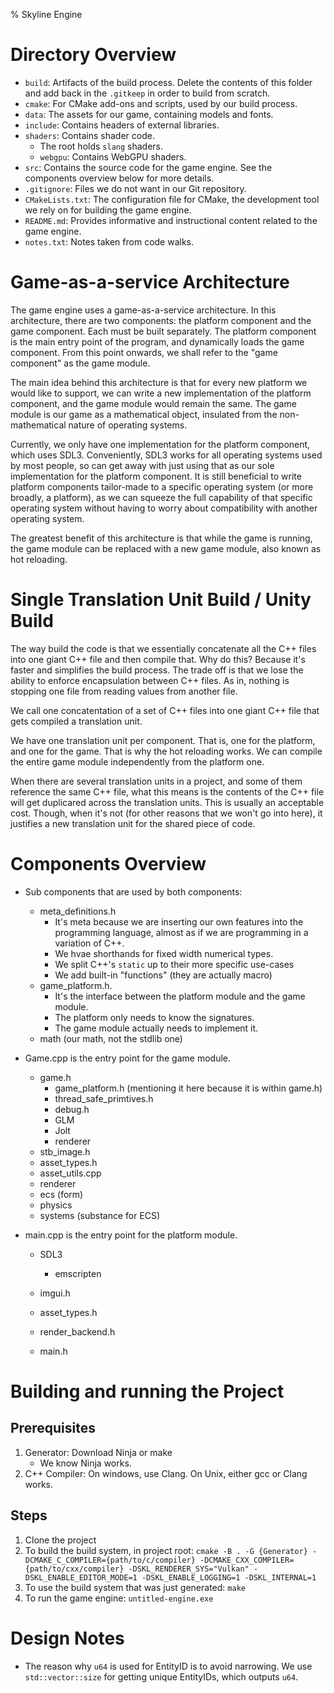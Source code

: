 % Skyline Engine

# Directory Overview

- `build`: Artifacts of the build process. Delete the contents of this folder and add back in the `.gitkeep` in order to build from scratch.
- `cmake`: For CMake add-ons and scripts, used by our build process.
- `data`: The assets for our game, containing models and fonts.
- `include`: Contains headers of external libraries.
- `shaders`: Contains shader code.
  - The root holds `slang` shaders.
  - `webgpu`: Contains WebGPU shaders.
- `src`: Contains the source code for the game engine. See the components overview below for more details.
- `.gitignore`: Files we do not want in our Git repository.
- `CMakeLists.txt`: The configuration file for CMake, the development tool we rely on for building the game engine.
- `README.md`: Provides informative and instructional content related to the game engine.
- `notes.txt`: Notes taken from code walks.



# Game-as-a-service Architecture

The game engine uses a game-as-a-service architecture. In this architecture, there are two components: the platform component and the game component. Each must be built separately. The platform component is the main entry point of the program, and dynamically loads the game component. From this point onwards, we shall refer to the "game component" as the game module.

The main idea behind this architecture is that for every new platform we would like to support, we can write a new implementation of the platform component, and the game module would remain the same. The game module is our game as a mathematical object, insulated from the non-mathematical nature of operating systems.

Currently, we only have one implementation for the platform component, which uses SDL3. Conveniently, SDL3 works for all operating systems used by most people, so can get away with just using that as our sole implementation for the platform component. It is still beneficial to write platform components tailor-made to a specific operating system (or more broadly, a platform), as we can squeeze the full capability of that specific operating system without having to worry about compatibility with another operating system.

The greatest benefit of this architecture is that while the game is running, the game module can be replaced with a new game module, also known as hot reloading.

# Single Translation Unit Build / Unity Build

The way build the code is that we essentially concatenate all the C++ files into one giant C++ file and then compile that. Why do this? Because it's faster and simplifies the build process. The trade off is that we lose the ability to enforce encapsulation between C++ files. As in, nothing is stopping one file from reading values from another file.

We call one concatentation of a set of C++ files into one giant C++ file that gets compiled a translation unit.

We have one translation unit per component. That is, one for the platform, and one for the game. That is why the hot reloading works. We can compile the entire game module independently from the platform one.

When there are several translation units in a project, and some of them reference the same C++ file, what this means is the contents of the C++ file will get duplicared across the translation units. This is usually an acceptable cost. Though, when it's not (for other reasons that we won't go into here), it justifies a new translation unit for the shared piece of code. 


# Components Overview

- Sub components that are used by both components:
  - meta_definitions.h
    - It's meta because we are inserting our own features into the programming language, almost as if we are programming in a variation of C++.
    - We hvae shorthands for fixed width numerical types.
    - We split C++'s `static` up to their more specific use-cases
    - We add built-in "functions" (they are actually macro)
  - game_platform.h.
    - It's the interface between the platform module and the game module.
    - The platform only needs to know the signatures.
    - The game module actually needs to implement it.
  - math (our math, not the stdlib one)


- Game.cpp is the entry point for the game module.
  - game.h
    - game_platform.h (mentioning it here because it is within game.h)
    - thread_safe_primtives.h
    - debug.h
    - GLM
    - Jolt
    - renderer
  - stb_image.h
  - asset_types.h
  - asset_utils.cpp
  - renderer
  - ecs (form)
  - physics
  - systems (substance for ECS)

- main.cpp is the entry point for the platform module.
  - SDL3
    - emscripten
  - imgui.h
  - asset_types.h
  - render_backend.h

  - main.h




# Building and running the Project

## Prerequisites

1. Generator: Download Ninja or make
   - We know Ninja works.
2. C++ Compiler: On windows, use Clang. On Unix, either gcc or Clang works.

## Steps

1. Clone the project
2. To build the build system, in project root:
   `cmake -B . -G {Generator} -DCMAKE_C_COMPILER={path/to/c/compiler} -DCMAKE_CXX_COMPILER={path/to/cxx/compiler} -DSKL_RENDERER_SYS="Vulkan" -DSKL_ENABLE_EDITOR_MODE=1 -DSKL_ENABLE_LOGGING=1 -DSKL_INTERNAL=1`
3. To use the build system that was just generated:
   `make`
4. To run the game engine:
   `untitled-engine.exe`


# Design Notes

- The reason why `u64` is used for EntityID is to avoid narrowing. We use
  `std::vector::size` for getting unique EntityIDs, which outputs `u64`.



